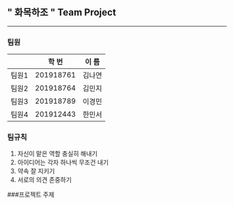 ## " 화목하조 " Team Project
--------------------------

### 팀원
|        | 학  번 | 이  름 |
|  :--:  |  :--:  |  :--:  |
|  팀원1 | 201918761 | 김나연 |
|  팀원2 | 201918764 | 김민지 |
|  팀원3 | 201918789 | 이경민 |
|  팀원4 | 201912443 | 한민서 |

### 팀규칙
1. 자신이 맡은 역할 충실히 해내기
2. 아이디어는 각자 하나씩 무조건 내기
3. 약속 잘 지키기
4. 서로의 의견 존중하기

###프로젝트 주제
